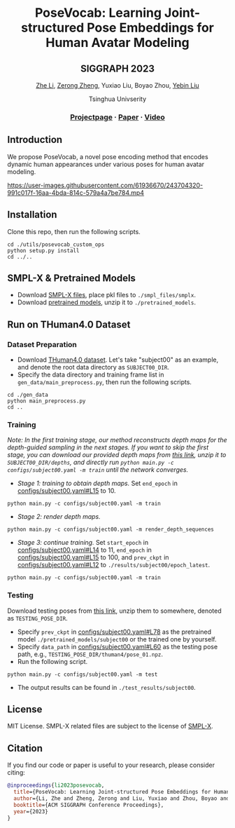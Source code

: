 
<div align="center">

# <b>PoseVocab</b>: Learning Joint-structured Pose Embeddings for Human Avatar Modeling

<h2>SIGGRAPH 2023</h2>

[Zhe Li](https://lizhe00.github.io/), [Zerong Zheng](https://zhengzerong.github.io/), Yuxiao Liu, Boyao Zhou, [Yebin Liu](https://www.liuyebin.com)

Tsinghua Univserity

### [Projectpage](https://lizhe00.github.io/projects/posevocab/) · [Paper](https://arxiv.org/pdf/2304.13006.pdf) · [Video](https://youtu.be/L-kg74A6yNc)

</div>

## Introduction
We propose PoseVocab, a novel pose encoding method that encodes dynamic human appearances under various poses for human avatar modeling.

https://user-images.githubusercontent.com/61936670/243704320-991c017f-16aa-4bda-814c-579a4a7be784.mp4


## Installation
Clone this repo, then run the following scripts.
``` 
cd ./utils/posevocab_custom_ops
python setup.py install
cd ../..
```

## SMPL-X & Pretrained Models
- Download [SMPL-X files](https://smpl-x.is.tue.mpg.de/download.php), place pkl files to ```./smpl_files/smplx```.
- Download [pretrained models](https://drive.google.com/file/d/10nqtueMuOHKNz0phDc2mQCh4cJsBj97Q/view?usp=sharing), unzip it to ```./pretrained_models```.

## Run on THuman4.0 Dataset
### Dataset Preparation
- Download [THuman4.0 dataset](https://github.com/ZhengZerong/THUman4.0-Dataset). Let's take "subject00" as an example, and denote the root data directory as ```SUBJECT00_DIR```.
- Specify the data directory and training frame list in ```gen_data/main_preprocess.py```, then run the following scripts.
```
cd ./gen_data
python main_preprocess.py
cd ..
```

### Training
*Note: In the first training stage, our method reconstructs depth maps for the depth-guided sampling in the next stages.
If you want to skip the first stage, you can download our provided depth maps from [this link](https://drive.google.com/file/d/1rEaaf-ayXXRUEQFJ2fUut0-xRKW_r2K1/view?usp=sharing), unzip it to ```SUBJECT00_DIR/depths```, and directly run ```python main.py -c configs/subject00.yaml -m train``` until the network converges.*

- *Stage 1: training to obtain depth maps.*
Set ```end_epoch``` in [configs/subject00.yaml#L15](configs/subject00.yaml#L15) to 10.
```
python main.py -c configs/subject00.yaml -m train
```

- *Stage 2: render depth maps.*
```
python main.py -c configs/subject00.yaml -m render_depth_sequences
```

- *Stage 3: continue training.* Set ```start_epoch``` in [configs/subject00.yaml#L14](configs/subject00.yaml#L14) to 11, ```end_epoch``` in [configs/subject00.yaml#L15](configs/subject00.yaml#L15) to 100, and ```prev_ckpt``` in [configs/subject00.yaml#L12](configs/subject00.yaml#L12) to ```./results/subject00/epoch_latest```.
```
python main.py -c configs/subject00.yaml -m train
```

### Testing
Download testing poses from [this link](https://drive.google.com/file/d/1LfvqDYz3k_WGDi2m9C0isfkRdDcnJsLH/view?usp=sharing), unzip them to somewhere, denoted as ```TESTING_POSE_DIR```.
- Specify ```prev_ckpt``` in [configs/subject00.yaml#L78](configs/subject00.yaml#L78) as the pretrained model ```./pretrained_models/subject00``` or the trained one by yourself.
- Specify ```data_path``` in [configs/subject00.yaml#L60](configs/subject00.yaml#L60) as the testing pose path, e.g., ```TESTING_POSE_DIR/thuman4/pose_01.npz```.
- Run the following script.
```
python main.py -c configs/subject00.yaml -m test
```
- The output results can be found in ```./test_results/subject00```.

## License
MIT License. SMPL-X related files are subject to the license of [SMPL-X](https://smpl-x.is.tue.mpg.de/modellicense.html).

## Citation
If you find our code or paper is useful to your research, please consider citing:
```bibtex
@inproceedings{li2023posevocab,
  title={PoseVocab: Learning Joint-structured Pose Embeddings for Human Avatar Modeling},
  author={Li, Zhe and Zheng, Zerong and Liu, Yuxiao and Zhou, Boyao and Liu, Yebin},
  booktitle={ACM SIGGRAPH Conference Proceedings},
  year={2023}
}
```
